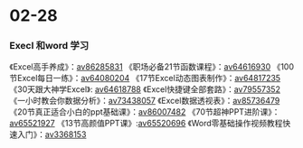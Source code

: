 # 02-28

### Execl 和word 学习

《Excel高手养成》：[av86285831](https://www.bilibili.com/video/av86285831/?spm_id_from=333.788.b_636f6d6d656e74.119)
《职场必备21节函数课程》：[av64616930](https://www.bilibili.com/video/av64616930/?spm_id_from=333.788.b_636f6d6d656e74.120)
《100节Excel每日一练》：[av64080204](https://www.bilibili.com/video/av64080204/)
《17节Excel动态图表制作》：[av64817235](https://www.bilibili.com/video/av64817235/)
《30天跟大神学Excel》: [av64618788](https://www.bilibili.com/video/av64618788/)
《Excel快捷键全部套路》：[av79557352](https://www.bilibili.com/video/av79557352/)
《一小时教会你数据分析》：[av73438057](https://www.bilibili.com/video/av73438057/)
《Excel数据透视表》：[av85736479](https://www.bilibili.com/video/av85736479/)
《20节真正适合小白的ppt基础课》：[av86007482](https://www.bilibili.com/video/av86007482/)
《70节超神PPT进阶课》：[av65521927](https://www.bilibili.com/video/av65521927/)
《13节高颜值PPT课》:[av65520696](https://www.bilibili.com/video/av65520696/)
《Word零基础操作视频教程快速入门》：[av3368153](https://www.bilibili.com/video/av3368153/)

